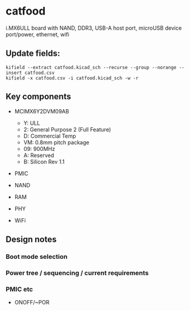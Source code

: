 # catfood

i.MX6ULL board with NAND, DDR3, USB-A host port, microUSB device port/power, ethernet, wifi

## Update fields:

```
kifield --extract catfood.kicad_sch --recurse --group --norange --insert catfood.csv
kifield -x catfood.csv -i catfood.kicad_sch -w -r
```

## Key components

- MCIMX6Y2DVM09AB
    - Y:  ULL
    - 2:  General Purpose 2 (Full Feature)
    - D:  Commercial Temp
    - VM: 0.8mm pitch package
    - 09: 900MHz
    - A:  Reserved
    - B:  Silicon Rev 1.1

- PMIC

- NAND

- RAM

- PHY

- WiFi

## Design notes

### Boot mode selection

### Power tree / sequencing / current requirements

### PMIC etc

- ONOFF/~POR
